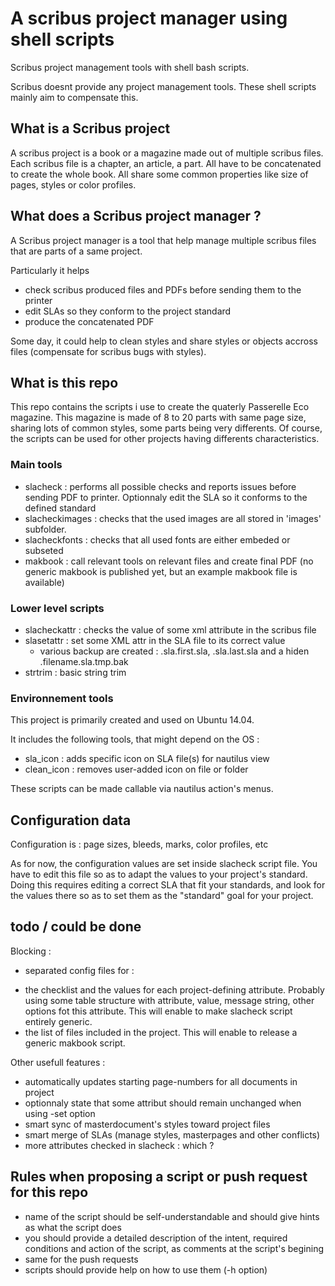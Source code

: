 A scribus project manager using shell scripts
=============================================

Scribus project management tools with shell bash scripts.

Scribus doesnt provide any project management tools. These shell scripts mainly aim to compensate this.

## What is a Scribus project
A scribus project is a book or a magazine made out of multiple scribus files.
Each scribus file is a chapter, an article, a part.
All have to be concatenated to create the whole book.
All share some common properties like size of pages, styles or color profiles.

## What does a  Scribus project manager ?
A Scribus project manager is a tool that help manage multiple scribus files that are parts of a same project.

Particularly it helps
* check scribus produced files and PDFs before sending them to the printer
* edit SLAs so they conform to the project standard
* produce the concatenated PDF

Some day, it could help to clean styles and share styles or objects accross files (compensate for scribus bugs with styles).

## What is this repo

This repo contains the scripts i use to create the quaterly Passerelle Eco magazine. This magazine is made of 8 to 20 parts with same page size, sharing lots of common styles, some parts being very differents. Of course, the scripts can be used for other projects having differents characteristics.

### Main tools

* slacheck : performs all possible checks and reports issues before sending PDF to printer. Optionnaly edit the SLA so it conforms to the defined standard
* slacheckimages : checks that the used images are all stored in 'images' subfolder.
* slacheckfonts : checks that all used fonts are either embeded or subseted
* makbook : call relevant tools on relevant files and create final PDF (no generic makbook is published yet, but an example makbook file is available)

### Lower level scripts
* slacheckattr : checks the value of some xml attribute in the scribus file
* slasetattr : set some XML attr in the SLA file to its correct value
   - various backup are created : .sla.first.sla, .sla.last.sla and a hiden .filename.sla.tmp.bak
* strtrim : basic string trim

### Environnement tools
This project is primarily created and used on Ubuntu 14.04.

It includes the following tools, that might depend on the OS :
* sla_icon : adds specific icon on SLA file(s) for nautilus view
* clean_icon : removes user-added icon on file or folder

These scripts can be made callable via nautilus action's menus.

## Configuration data

Configuration is : page sizes, bleeds, marks, color profiles, etc

As for now, the configuration values are set inside slacheck script file.
You have to edit this file so as to adapt the values to your project's standard.
Doing this requires editing a correct SLA that fit your standards, and look for the values there so as to set them as the "standard" goal for your project.

## todo / could be done

Blocking :
* separated config files for :
 - the checklist and the values for each project-defining attribute. Probably using some table structure with attribute, value, message string, other options fot this attribute. This will enable to make slacheck script entirely generic.
 - the list of files included in the project. This will enable to release a generic makbook script.

Other usefull features :
* automatically updates starting page-numbers for all documents in project
* optionnaly state that some attribut should remain unchanged when using -set option
* smart sync of masterdocument's styles toward project files
* smart merge of SLAs (manage styles, masterpages and other conflicts)
* more attributes checked in slacheck : which ?

## Rules when proposing a script or push request for this repo
* name of the script should be self-understandable and should give hints as what the script does
* you should provide a detailed description of the intent, required conditions and action of the script, as comments at the script's begining
* same for the push requests
* scripts should provide help on how to use them (-h option)

